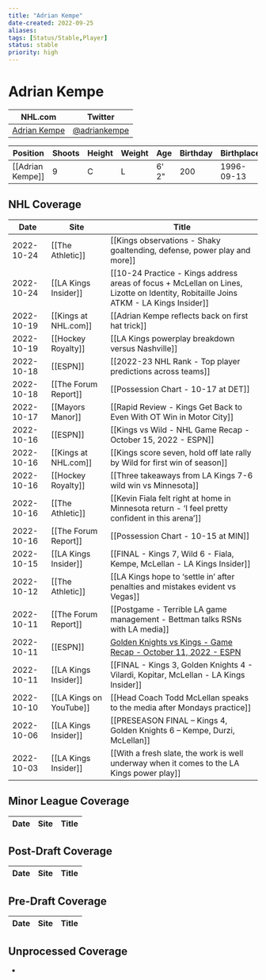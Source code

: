 ```yaml
---
title: "Adrian Kempe"
date-created: 2022-09-25
aliases: 
tags: [Status/Stable,Player]
status: stable
priority: high
---
```


# Adrian Kempe

NHL.com | Twitter
-|-
[Adrian Kempe](https://www.nhl.com/player/adrian-kempe-8477960) | [@adriankempe](https://twitter.com/adriankempe)

Position | Shoots | Height | Weight | Age | Birthday | Birthplace | Draft
-|-|-|-|-|-|-|-
[[Adrian Kempe]] | 9 | C | L | 6' 2" | 200 | 1996-09-13 | Kramfors, SWE




## NHL  Coverage
| Date       | Site                    | Title                                                                                                               |
| ---------- | ----------------------- | ------------------------------------------------------------------------------------------------------------------- |
| 2022-10-24 | [[The Athletic]] | [[Kings observations - Shaky goaltending, defense, power play and more]]                                                                                              |
| 2022-10-24 | [[LA Kings Insider]] | [[10-24 Practice - Kings address areas of focus + McLellan on Lines, Lizotte on Identity, Robitaille Joins ATKM - LA Kings Insider]]                                                                                                                                               |
| 2022-10-19 | [[Kings at NHL.com]] | [[Adrian Kempe reflects back on first hat trick]]                                                                                         |
| 2022-10-19 | [[Hockey Royalty]] | [[LA Kings powerplay breakdown versus Nashville]] |
| 2022-10-18 | [[ESPN]] | [[2022-23 NHL Rank - Top player predictions across teams]]                                                                                           |
| 2022-10-18 | [[The Forum Report]] | [[Possession Chart - 10-17 at DET]]                                                       |
| 2022-10-17 | [[Mayors Manor]]        | [[Rapid Review - Kings Get Back to Even With OT Win in Motor City]]                                                 |
| 2022-10-16 | [[ESPN]]                | [[Kings vs Wild - NHL Game Recap - October 15, 2022 - ESPN]]                                                        |
| 2022-10-16 | [[Kings at NHL.com]]    | [[Kings score seven, hold off late rally by Wild for first win of season]]                                          |
| 2022-10-16 | [[Hockey Royalty]]      | [[Three takeaways from LA Kings 7-6 wild win vs Minnesota]]                                                         |
| 2022-10-16 | [[The Athletic]]        | [[Kevin Fiala felt right at home in Minnesota return - ‘I feel pretty confident in this arena’]]                    |
| 2022-10-16 | [[The Forum Report]]    | [[Possession Chart - 10-15 at MIN]]                                                                                 |
| 2022-10-15 | [[LA Kings Insider]]    | [[FINAL - Kings 7, Wild 6 - Fiala, Kempe, McLellan - LA Kings Insider]]                                             |
| 2022-10-12 | [[The Athletic]]        | [[LA Kings hope to ‘settle in’ after penalties and mistakes evident vs Vegas]]                                      |
| 2022-10-11 | [[The Forum Report]]    | [[Postgame - Terrible LA game management - Bettman talks RSNs with LA media]]                                       |
| 2022-10-11 | [[ESPN]]                | [Golden Knights vs Kings - Game Recap - October 11, 2022 - ESPN](https://www.espn.com/nhl/recap/_/gameId/401458592) |
| 2022-10-11 | [[LA Kings Insider]]    | [[FINAL - Kings 3, Golden Knights 4 - Vilardi, Kopitar, McLellan - LA Kings Insider]]                               |
| 2022-10-10 | [[LA Kings on YouTube]] | [[Head Coach Todd McLellan speaks to the media after Mondays practice]]                                             |
| 2022-10-06 | [[LA Kings Insider]]    | [[PRESEASON FINAL – Kings 4, Golden Knights 6 – Kempe, Durzi, McLellan]]                                            |
| 2022-10-03 | [[LA Kings Insider]]    | [[With a fresh slate, the work is well underway when it comes to the LA Kings power play]]                          |


## Minor League Coverage
Date | Site| Title
---|---|---


## Post-Draft Coverage
Date | Site| Title
---|---|---


## Pre-Draft Coverage
Date | Site| Title
---|---|---


## Unprocessed Coverage 
- 